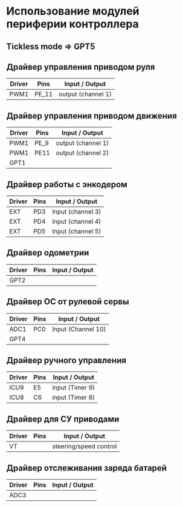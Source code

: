 # Использование модулей периферии контроллера

## Tickless mode => GPT5 

## Драйвер управления приводом руля 
Driver | Pins | Input / Output
-------|------|-------
  PWM1 | PE_11 |output (channel 1)

## Драйвер управления приводом движения 
Driver | Pins | Input / Output
-------|------|-------
  PWM1 | PE_9 | output (channel 1)
  PWM1 | PE11 | output (channel 2)
  GPT1 |      |

## Драйвер работы с энкодером
Driver | Pins | Input / Output
-------|------|-------
   EXT |  PD3 | Input (channel 3)
   EXT |  PD4 | Input (channel 4)
   EXT |  PD5 | Input (channel 5)

## Драйвер одометрии
Driver | Pins | Input / Output
-------|------|-------
  GPT2 |	  | 

## Драйвер OC от рулевой сервы
Driver | Pins | Input / Output
-------|------|-------
  ADC1 | PC0  | Input (Channel 10)
  GPT4 |      | 

## Драйвер ручного управления
Driver | Pins | Input / Output
-------|------|-------
ICU9 | E5 | input (Timer 9)
ICU8 | C6 | input (Timer 8)

## Драйвер для СУ приводами
Driver | Pins | Input / Output
-------|------|-------
   VT  |      | steering/speed control

## Драйвер отслеживания заряда батарей
Driver | Pins | Input / Output
-------|------|-------
  ADC3 | 